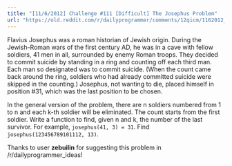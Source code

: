 ```yaml
---
title: "[11/6/2012] Challenge #111 [Difficult] The Josephus Problem"
url: "https://old.reddit.com/r/dailyprogrammer/comments/12qicm/1162012_challenge_111_difficult_the_josephus/"
---
```


Flavius Josephus was a roman historian of Jewish origin. During the Jewish-Roman wars of the first century AD, he was in a cave with fellow soldiers, 41 men in all, surrounded by enemy Roman troops. They decided to commit suicide by standing in a ring and counting off each third man. Each man so designated was to commit suicide. (When the count came back around the ring, soldiers who had already committed suicide were skipped in the counting.) Josephus, not wanting to die, placed himself in position #31, which was the last position to be chosen.

In the general version of the problem, there are n soldiers numbered from 1 to n and each k-th soldier will be eliminated. The count starts from the first soldier. Write a function to find, given n and k, the number of the last survivor. For example, `josephus(41, 3) = 31`. Find `josephus(123456789101112, 13)`.

Thanks to user __zebuilin__ for suggesting this problem in /r/dailyprogrammer_ideas!
